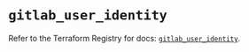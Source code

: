 # `gitlab_user_identity`

Refer to the Terraform Registry for docs: [`gitlab_user_identity`](https://registry.terraform.io/providers/gitlabhq/gitlab/18.4.0/docs/resources/user_identity).
